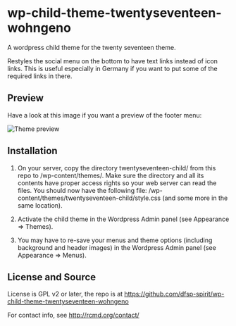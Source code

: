 # wp-child-theme-twentyseventeen-wohngeno
A wordpress child theme for the twenty seventeen theme.

Restyles the social menu on the bottom to have text links instead of icon links. This is useful especially in Germany if you want to put some of the required links in there.


## Preview

Have a look at this image if you want a preview of the footer menu:

![Theme preview](https://github.com/dfsp-spirit/wp-child-theme-twentyseventeen-wohngeno/blob/master/preview_twentyseven_child_theme_text_footer_menu.jpg)

## Installation

1) On your server, copy the directory twentyseventeen-child/ from this repo to <your-wordpress-dir>/wp-content/themes/. Make sure the directory and all its contents have proper access rights so your web server can read the files. You should now have the following file: <your-wordpress-dir>/wp-content/themes/twentyseventeen-child/style.css (and some more in the same location).

2) Activate the child theme in the Wordpress Admin panel (see Appearance => Themes).

3) You may have to re-save your menus and theme options (including background and header images) in the Wordpress Admin panel (see Appearance => Menus).

## License and Source

License is GPL v2 or later, the repo is at https://github.com/dfsp-spirit/wp-child-theme-twentyseventeen-wohngeno

For contact info, see http://rcmd.org/contact/


